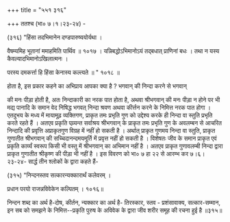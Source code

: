 +++
title = "५५१ ३१६"

+++
ततश्च (भा० ७।१।२३-२४) - 

(३१६) "हिंसा तदभिमानेन दण्डपारुष्ययोर्यथा । 

वैषम्यमिह भूतानां ममाहमिति पार्थिव ॥ १०१७ । यन्निबद्धोऽभिमानोऽयं तद्बधात् प्राणिनां बधः । तथा न यस्य कैवल्यादभिमानोऽखिलात्मनः । 

परस्य दमकर्त्ता हि हिंसा केनास्य कल्त्यते ॥ " १०१८ ॥ 

होता है, इस प्रकार कहने का अभिप्राय आपका क्या है ? भगवान् की निन्दा करने से भगवान् 

की मनः पीड़ा होती है, अतः निन्दाकारी का नरक पात होता है, अथवा श्रीभगवान् की मनः पीड़ा न होने पर भी मद्य पानादि के समान वेद निषिद्ध भगवत् निन्दा श्रवण अथवा कीर्त्तन करने के निमित्त नरक पात होगा । एतदुभय के मध्य में मायामूढ़ व्यक्तिगण, प्राकृत तमः प्रभृति गुण को उद्देश्य करके ही निन्दा वा स्तुति प्रभृति करते रहते हैं । अतएव प्रकृति पय्र्यन्त सर्वाश्रय श्रीभगवान् के प्राकृत तमः प्रभृति गुण के अवलम्बन से आचरित निन्दादि की प्रवृत्ति अप्राकृतगुण विग्रह में नहीं हो सकती है । अर्थात् प्राकृत गुणमय निन्दा वा स्तुति, प्राकृत गुणातीत श्रीभगवान् की सच्चिदानन्दमयमूर्ति में प्रवृत्त नहीं हो सकती है । विशेषतः जीव के समान प्राकृत एवं प्रकृति कार्य्यं स्वरूप किसी भी वस्तु में श्रीभगवान् का अभिमान नहीं है । अतएव प्राकृत गुणावलम्बी निन्दा द्वारा प्राकृत गुणातीत श्रीकृष्ण की पीड़ा भी नहीं है । इस विवरण को भा० ७ हा २२ से आरम्भ कर ७।६।२३-२४- सार्द्ध तीन श्लोकों के द्वारा कहते हैं- 

(३१५) "निन्दनस्तव सत्कारन्यक्कारार्थं कलेवरम् । 

प्रधान परयो राजन्नविवेकेन कल्पितम् । १०१६॥ 

निन्दन शब्द का अर्थ है-दोष, कीर्तन, न्यक्कार का अर्थ है- तिरस्कार, स्तव - प्रशंसावाक्य, सत्कार-सम्मान, इन सब को समझने के निमित्त--प्रकृति पुरुष के अविवेक के द्वारा जीव शरीर समूह की रचना हुई है ॥३१५॥ 
